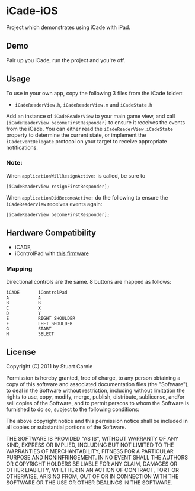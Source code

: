 # iCade-iOS
Project which demonstrates using iCade with iPad.

## Demo
Pair up you iCade, run the project and you're off.

## Usage
To use in your own app, copy the following 3 files from the iCade folder:

* `iCadeReaderView.h`, `iCadeReaderView.m` and `iCadeState.h`

Add an instance of `iCadeReaderView` to your main game view, and call `[iCadeReaderView becomeFirstResponder]`
to ensure it receives the events from the iCade.  You can either read the `iCadeReaderView.iCadeState`
property to determine the current state, or implement the `iCadeEventDelegate` protocol on your target
to receive appropriate notifications.

### Note:
When `applicationWillResignActive:` is called, be sure to

	[iCadeReaderView resignFirstResponder];

When `applicationDidBecomeActive:` do the following to ensure the `iCadeReaderView` receives events again:

	[iCadeReaderView becomeFirstResponder];

## Hardware Compatibility
* iCADE, 
* iControlPad with [this firmware](http://boards.openpandora.org/index.php?/topic/4057-icade-taking-off/page__view__findpost__p__75595)

### Mapping

Directional controls are the same.  8 buttons are mapped as follows:

	iCADE		iControlPad
	A			A
	B			B
	C			X
	D			Y
	E			RIGHT SHOULDER
	F			LEFT SHOULDER
	G			START
	H			SELECT

## License
Copyright (C) 2011 by Stuart Carnie

Permission is hereby granted, free of charge, to any person obtaining a copy
of this software and associated documentation files (the "Software"), to deal
in the Software without restriction, including without limitation the rights
to use, copy, modify, merge, publish, distribute, sublicense, and/or sell
copies of the Software, and to permit persons to whom the Software is
furnished to do so, subject to the following conditions:

The above copyright notice and this permission notice shall be included in
all copies or substantial portions of the Software.

THE SOFTWARE IS PROVIDED "AS IS", WITHOUT WARRANTY OF ANY KIND, EXPRESS OR
IMPLIED, INCLUDING BUT NOT LIMITED TO THE WARRANTIES OF MERCHANTABILITY,
FITNESS FOR A PARTICULAR PURPOSE AND NONINFRINGEMENT. IN NO EVENT SHALL THE
AUTHORS OR COPYRIGHT HOLDERS BE LIABLE FOR ANY CLAIM, DAMAGES OR OTHER
LIABILITY, WHETHER IN AN ACTION OF CONTRACT, TORT OR OTHERWISE, ARISING FROM,
OUT OF OR IN CONNECTION WITH THE SOFTWARE OR THE USE OR OTHER DEALINGS IN
THE SOFTWARE.


